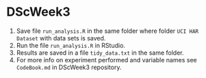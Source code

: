 # DScWeek3

1. Save file `run_analysis.R` in the same folder where folder `UCI HAR Dataset` with data sets is saved.
2. Run the file `run_analysis.R` in RStudio.
3. Results are saved in a file `tidy_data.txt` in the same folder.
4. For more info on experiment performed and variable names see `CodeBook.md` in DScWeek3 repository.
